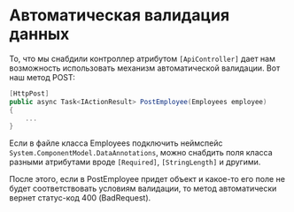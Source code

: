 # Автоматическая валидация данных

То, что мы снабдили контроллер атрибутом `[ApiController]` дает нам возможность использовать механизм автоматической валидации. Вот наш метод POST:

```c#
[HttpPost]
public async Task<IActionResult> PostEmployee(Employees employee)
{
    ...
}
```

Если в файле класса Employees подключить неймспейс `System.ComponentModel.DataAnnotations`, можно снабдить поля класса разными атрибутами вроде `[Required]`, `[StringLength]` и другими.

После этого, если в PostEmployee придет объект и какое-то его поле не будет соответствовать условиям валидации, то метод автоматически вернет статус-код 400 (BadRequest).
